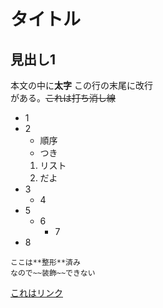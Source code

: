 # タイトル

## 見出し1

本文の中に**太字**
この行の末尾に改行  
がある。~~これは打ち消し線~~

- 1
- 2
  + 順序
  + つき
  1. リスト
    1. だよ
- 3
  - 4
- 5
  - 6
    - 7
- 8

```
ここは**整形**済み
なので~~装飾~~できない
```

[これはリンク](https://www.google.com/)
